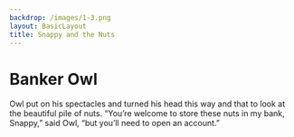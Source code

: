 ```yaml
---
backdrop: /images/1-3.png
layout: BasicLayout
title: Snappy and the Nuts
---
```


# Banker Owl

Owl put on his spectacles and turned his head this way and that to look at the beautiful pile of nuts. “You’re welcome to store these nuts in my bank, Snappy,” said Owl, “but you’ll need to open an account.”

<Page url="10" action="Next Page"/>
